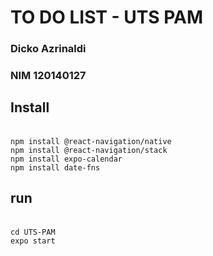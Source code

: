 # TO DO LIST - UTS PAM
### Dicko Azrinaldi
### NIM 120140127

## Install
<br>`npm install @react-navigation/native`
<br>`npm install @react-navigation/stack`
<br>`npm install expo-calendar`
<br>`npm install date-fns`

## run
<br>`cd UTS-PAM`
<br>`expo start`
